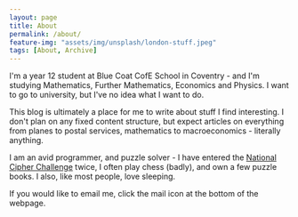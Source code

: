 ```yaml
---
layout: page
title: About
permalink: /about/
feature-img: "assets/img/unsplash/london-stuff.jpeg"
tags: [About, Archive]
---
```


I'm a year 12 student at Blue Coat CofE School in Coventry - and I'm studying Mathematics, Further Mathematics, Economics and Physics. I want to go to university, but I've no idea what I want to do.

This blog is ultimately a place for me to write about stuff I find interesting. I don't plan on any fixed content structure, but expect articles on everything from planes to postal services, mathematics to macroeconomics - literally anything.

I am an avid programmer, and puzzle solver - I have entered the [National Cipher Challenge](https://www.cipherchallenge.org/) twice, I often play chess (badly), and own a few puzzle books. I also, like most people, love sleeping. 

If you would like to email me, click the mail icon at the bottom of the webpage. 

